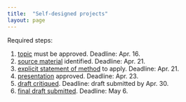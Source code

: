 ```yaml
---
title:  "Self-designed projects"
layout: page
---
```




Required steps:

1. [topic](topics/) must be approved.  Deadline: Apr. 16.
2. [source material](sources/) identified.  Deadline: Apr. 21.
3. [explicit statement of method](method/) to apply.  Deadline: Apr. 21.
4. [presentation](presentation/) approved.  Deadline: Apr. 23.
5. [draft critiqued](draft/).  Deadline: draft submitted by Apr. 30.
6. [final draft submitted](final/).  Deadline: May 6.
